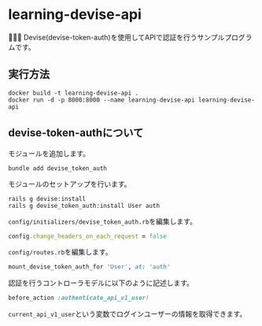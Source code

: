 # learning-devise-api

🥨🥨🥨 Devise(devise-token-auth)を使用してAPIで認証を行うサンプルプログラムです。  

## 実行方法

```shell
docker build -t learning-devise-api .
docker run -d -p 8000:8000 --name learning-devise-api learning-devise-api
```

## devise-token-authについて

モジュールを追加します。  

```shell
bundle add devise_token_auth
```

モジュールのセットアップを行います。  

```shell
rails g devise:install
rails g devise_token_auth:install User auth
```

`config/initializers/devise_token_auth.rb`を編集します。  

```ruby
config.change_headers_on_each_request = false
```

`config/routes.rb`を編集します。  

```ruby
mount_devise_token_auth_for 'User', at: 'auth'
```

認証を行うコントローラモデルに以下のように記述します。  

```ruby
before_action :authenticate_api_v1_user!
```

`current_api_v1_user`という変数でログインユーザーの情報を取得できます。  
